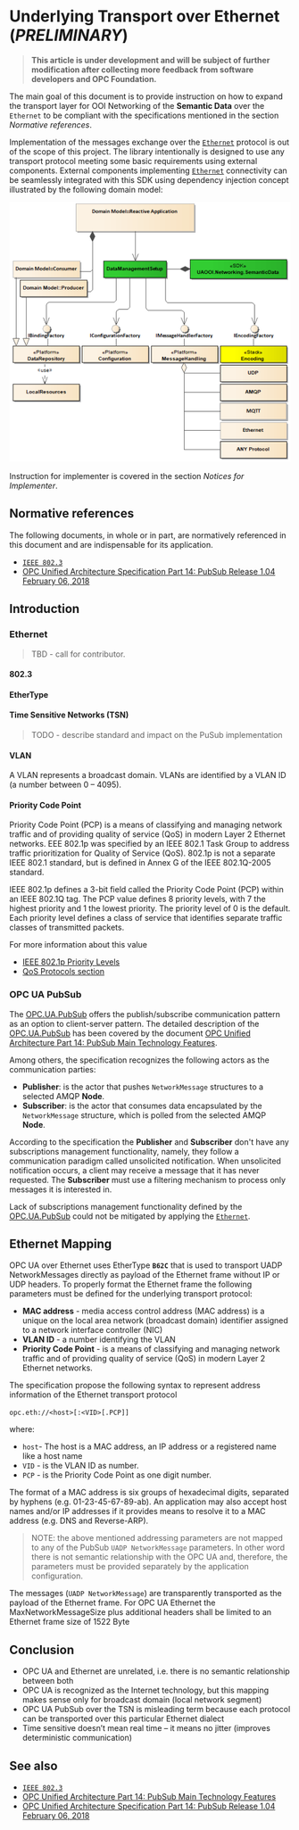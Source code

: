 ﻿# Underlying Transport over Ethernet (*PRELIMINARY*)

> **This article is under development and will be subject of further modification after collecting more feedback from software developers and OPC Foundation.**

The main goal of this document is to provide instruction on how to expand the transport layer for OOI Networking of the **Semantic Data** over the `Ethernet` to be compliant with the specifications mentioned in the section *Normative references*.

Implementation of the messages exchange over the [`Ethernet`][Ethernet] protocol is out of the scope of this project. The library intentionally is designed to use any transport protocol meeting some basic requirements using external components. External components implementing [`Ethernet`][Ethernet] connectivity can be seamlessly integrated with this SDK using dependency injection concept illustrated by the following domain model:

![Figure 1. Domain Model](../../CommonResources/Media/DataManagementExternalLibraries.png)

Instruction for implementer is covered in the section *Notices for Implementer*.

## Normative references

The following documents, in whole or in part, are normatively referenced in this document and are indispensable for its application.

- [`IEEE 802.3`][Ethernet]
- [OPC Unified Architecture Specification Part 14: PubSub Release 1.04 February 06, 2018][OPC.UA.PubSub]

## Introduction

### Ethernet

> TBD - call for contributor.

#### 802.3

#### EtherType

#### Time Sensitive Networks (TSN)

>TODO - describe standard and impact on the PuSub implementation

#### VLAN

A VLAN represents a broadcast domain. VLANs are identified by a VLAN ID (a number between 0 – 4095). 

#### Priority Code Point

Priority Code Point (PCP) is a means of classifying and managing network traffic and of providing quality of service (QoS) in modern Layer 2 Ethernet networks. EEE 802.1p was specified by an IEEE 802.1 Task Group to address traffic prioritization for Quality of Service (QoS). 802.1p is not a separate IEEE 802.1 standard, but is defined in Annex G of the IEEE 802.1Q-2005 standard.

IEEE 802.1p defines a 3-bit field called the Priority Code Point (PCP) within an IEEE 802.1Q tag. The PCP value defines 8 priority levels, with 7 the highest priority and 1 the lowest priority. The priority level of 0 is the default. Each priority level defines a class of service that identifies separate traffic classes of transmitted packets.

For more information about this value

- [IEEE 802.1p Priority Levels](https://msdn.microsoft.com/ja-jp/library/hh451379(v=vs.85).aspx)
- [QoS Protocols section](https://technet.microsoft.com/en-us/library/cc728211(v=ws.10).aspx)

### OPC UA PubSub

The [OPC.UA.PubSub][OPC.UA.PubSub] offers the publish/subscribe communication pattern as an option to client-server pattern. The detailed description of the [OPC.UA.PubSub][OPC.UA.PubSub] has been covered by the document [OPC Unified Architecture Part 14: PubSub Main Technology Features][README.PubSubMTF].

Among others, the specification recognizes the following actors as the communication parties:

- **Publisher**: is the actor that pushes `NetworkMessage` structures to a selected AMQP **Node**.
- **Subscriber**: is the actor that consumes data encapsulated by the `NetworkMessage` structure, which is polled from the selected AMQP **Node**.

According to the specification the **Publisher** and **Subscriber** don't have any subscriptions management functionality, namely, they follow a communication paradigm called unsolicited notification. When unsolicited notification occurs, a client may receive a message that it has never requested. The **Subscriber** must use a filtering mechanism to process only messages it is interested in.

Lack of subscriptions management functionality defined by the [OPC.UA.PubSub][OPC.UA.PubSub] could not be mitigated by applying the [`Ethernet`][Ethernet].

## Ethernet Mapping

OPC UA over Ethernet uses EtherType **`B62C`** that is used to transport UADP NetworkMessages directly as payload of the Ethernet frame without IP or UDP headers. To properly format the Ethernet frame the following parameters must be defined for the underlying transport protocol:

- **MAC address** - media access control address (MAC address) is a unique on the local area network (broadcast domain) identifier assigned to a network interface controller (NIC)
- **VLAN ID** - a number identifying the VLAN
- **Priority Code Point** - is a means of classifying and managing network traffic and of providing quality of service (QoS) in modern Layer 2 Ethernet networks.

The specification propose the following syntax to represent address information of the Ethernet transport protocol

`opc.eth://<host>[:<VID>[.PCP]]`

where:

- `host`- The host is a MAC address, an IP address or a registered name like a host name
- `VID` - is the VLAN ID as number.
- `PCP` - is the Priority Code Point as one digit number.

The format of a MAC address is six groups of hexadecimal digits, separated by hyphens (e.g. 01-23-45-67-89-ab). An application may also accept host names and/or IP addresses if it provides means to resolve it to a MAC address (e.g. DNS and Reverse-ARP).

> NOTE: the above mentioned addressing parameters are not mapped to any of the PubSub `UADP NetworkMessage` parameters. In other word there is not semantic relationship with the OPC UA and, therefore, the parameters must be provided separately by the application configuration.

The messages (`UADP NetworkMessage`) are transparently transported as the payload of the Ethernet frame. For OPC UA Ethernet the MaxNetworkMessageSize plus additional headers shall be limited to an Ethernet frame size of 1522 Byte

## Conclusion

- OPC UA and Ethernet are unrelated, i.e. there is no semantic relationship between both
- OPC UA is recognized as the Internet technology, but this mapping makes sense only for broadcast domain (local network segment)
- OPC UA PubSub over the TSN is misleading term because each protocol can be transported over this particular Ethernet dialect
- Time sensitive doesn’t mean real time – it means no jitter (improves deterministic communication)

## See also

- [`IEEE 802.3`][Ethernet]
- [OPC Unified Architecture Part 14: PubSub Main Technology Features][README.PubSubMTF]
- [OPC Unified Architecture Specification Part 14: PubSub Release 1.04 February 06, 2018][OPC.UA.PubSub]

[OPC.UA.PubSub]:https://opcfoundation.org/developer-tools/specifications-unified-architecture/part-14-pubsub/
[Ethernet]:https://en.wikipedia.org/wiki/IEEE_802.3
[README.PubSubMTF]:README.PubSubMTF.md






